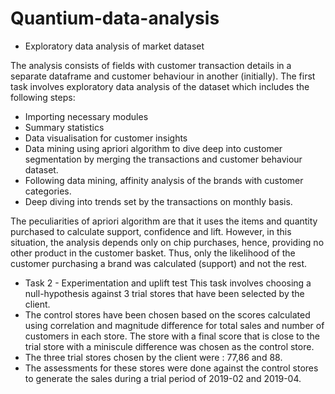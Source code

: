 # Quantium-data-analysis

- Exploratory data analysis of market dataset

The analysis consists of fields with customer transaction details in a separate dataframe and customer behaviour in another (initially). The first task involves exploratory data analysis of the dataset which includes the following steps:
- Importing necessary modules 
- Summary statistics 
- Data visualisation for customer insights
- Data mining using apriori algorithm to dive deep into customer segmentation by merging the transactions and customer behaviour dataset. 
- Following data mining, affinity analysis of the brands with customer categories. 
- Deep diving into trends set by the transactions on monthly basis. 

The peculiarities of apriori algorithm are that it uses the items and quantity purchased to calculate support, confidence and lift. However, in this situation, the analysis depends only on chip purchases, 
hence, providing no other product in the customer basket. Thus, only the likelihood of the customer purchasing a brand was calculated (support) and not the rest. 

- Task 2 - Experimentation and uplift test 
This task involves choosing a null-hypothesis against 3 trial stores that have been selected by the client. 
- The control stores have been chosen based on the scores calculated using correlation and magnitude difference for total sales and number of customers in each store. The store with a final score that is close to the trial store with a miniscule difference was chosen as the control store. 
- The three trial stores chosen by the client were : 77,86 and 88. 
- The assessments for these stores were done against the control stores to generate the sales during a trial period of 2019-02 and 2019-04. 
